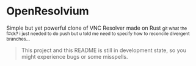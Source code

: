 # OpenResolvium
Simple but yet powerful clone of VNC Resolver made on Rust
<small>git what the f#ck? i just needed to do push but u told me need to specify how to reconcile divergent branches...</small>
<br>
> This project and this README is still in development state, so you might experience bugs or some misspells.